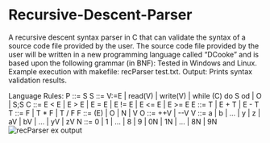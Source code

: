 # Recursive-Descent-Parser
A recursive descent syntax parser in C that can validate the syntax of a source code file provided by the
user.
The source code file provided by the user will be written in a new programming language called “DCooke” and is
based upon the following grammar (in BNF):
Tested in Windows and Linux. 
Example execution with makefile: recParser test.txt.
Output: Prints syntax validation results.


Language Rules:
P ::= S
S ::= V:=E | read(V) | write(V) | while (C) do S od | O | S;S
C ::= E < E | E > E | E = E | E != E | E <= E | E >= E
E ::= T | E + T | E - T
T ::= F | T * F | T / F
F ::= (E) | O | N | V
O ::= ++V | --V
V ::= a | b | … | y | z | aV | bV | … | yV | zV
N ::= 0 | 1 | … | 8 | 9 | 0N | 1N | … | 8N | 9N
![recParser ex output](https://github.com/jms231/Recursive-Descent-Parser/assets/144720587/05ffe121-f099-4539-8fab-53314774ac96)
